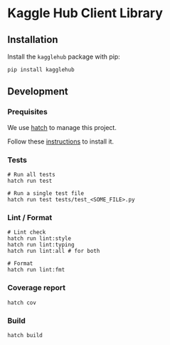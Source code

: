 # Kaggle Hub Client Library

## Installation

Install the `kagglehub` package with pip:

```
pip install kagglehub
```

## Development

### Prequisites

We use [hatch](https://hatch.pypa.io) to manage this project.

Follow these [instructions](https://hatch.pypa.io/latest/install/) to install it.

### Tests

```
# Run all tests
hatch run test

# Run a single test file
hatch run test tests/test_<SOME_FILE>.py
```

### Lint / Format

```
# Lint check
hatch run lint:style
hatch run lint:typing
hatch run lint:all # for both

# Format
hatch run lint:fmt
```

### Coverage report

```
hatch cov
```

### Build

```
hatch build
```